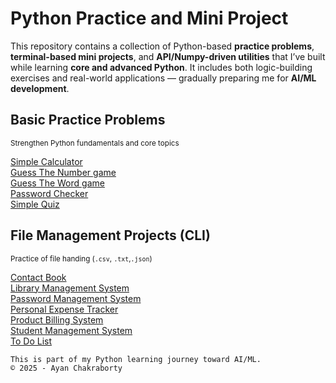 # Python Practice and Mini Project
This repository contains a collection of Python-based **practice problems**, **terminal-based mini projects**, and **API/Numpy-driven utilities** that I’ve built while learning **core and advanced Python**.
It includes both logic-building exercises and real-world applications — gradually preparing me for **AI/ML development**.

## Basic Practice Problems
<small>Strengthen Python fundamentals and core topics</small>

[Simple Calculator](./calculator.py)<br>
[Guess The Number game](./guessTheNumber.py)<br>
[Guess The Word game](./GuessTheWord.py)<br>
[Password Checker](./passwordChecker.py)<br>
[Simple Quiz](./Quiz.py)


## File Management Projects (CLI)
<small>Practice of file handing (`.csv`, `.txt`,`.json`)</small>

[Contact Book](./Contact%20Book/)<br>
[Library Management System](./LMS/)<br>
[Password Management System](./Password%20Manager/)<br>
[Personal Expense Tracker](./Personal%20Expense%20Tracker/)<br>
[Product Billing System](./Product%20Billing%20System/)<br>
[Student Management System](./Student%20Record%20Management/)<br>
[To Do List](./To-Do/)<br>





```
This is part of my Python learning journey toward AI/ML.
© 2025 - Ayan Chakraborty
```